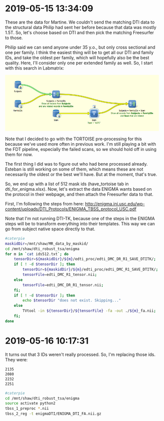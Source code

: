 # 2019-05-15 13:34:09

These are the data for Martine. We couldn't send the matching DTI data to the
structural data Philip had sent her before because that data was mostly 1.5T.
So, let's choose based on DTI and then pick the matching Freesurfer to those. 

Philip said we can send anyone under 35 y.o., but only cross sectional and one
per family. I think the easiest thing will be to get all our DTI and family IDs,
and take the oldest per family, which will hopefully also be the best quality.
Here, I'll consider only one per extended family as well. So, I start with this
search in Labmatrix:

![](images/2019-05-15-13-41-03.png)

Note that I decided to go with the TORTOISE pre-processing for this because
we've used more often in previous work. I'm still playing a bit with the FDT
pipeline, especially the failed scans, so we should hold off in using them for
now.

The first thing I did was to figure out who had bene processed already. Esteban
is still working on some of them, which means these are not necessarily the
oldest or the best we'll have. But at the moment, that's true.

So, we end up with a list of 512 mask ids (have_tortoise tab in
dti_for_enigma.xlsx). Now, let's extract the data ENIGMA wants based on the
protocol in their webpage, and then attach the Freesurfer data to that.

First, I'm following the steps from here:
http://enigma.ini.usc.edu/wp-content/uploads/DTI_Protocols/ENIGMA_TBSS_protocol_USC.pdf

Note that I'm not running DTI-TK, because one of the steps in the ENIGMA steps
will be to transform everything into their templates. This way we can go from
subject native space directly to that.

```bash
#caterpie
maskidDir=/mnt/shaw/MR_data_by_maskid/
cd /mnt/shaw/dti_robust_tsa/enigma
for m in `cat ids512.txt`; do
    tensorDir=${maskidDir}/${m}/edti_proc/edti_DMC_DR_R1_SAVE_DTITK/;
    if [ ! -d $tensorDir ]; then
        tensorDir=${maskidDir}/${m}/edti_proc/edti_DMC_R1_SAVE_DTITK/;
        tensorFile=edti_DMC_R1_tensor.nii;
    else
        tensorFile=edti_DMC_DR_R1_tensor.nii;
    fi;
    if [ ! -d $tensorDir ]; then
        echo $tensorDir "does not exist. Skipping..."
    else
        TVtool -in ${tensorDir}/${tensorFile} -fa -out ./${m}_fa.nii;
    fi;
done
```

# 2019-05-16 10:17:31

It turns out that 3 IDs weren't really processed. So, I'm replacing those ids.
They were:

```
2135
2080
2232
2251
```

```bash
#caterpie
cd /mnt/shaw/dti_robust_tsa/enigma
source activate python2
tbss_1_preproc *.nii
tbss_2_reg -t enigmaDTI/ENIGMA_DTI_FA.nii.gz
```

